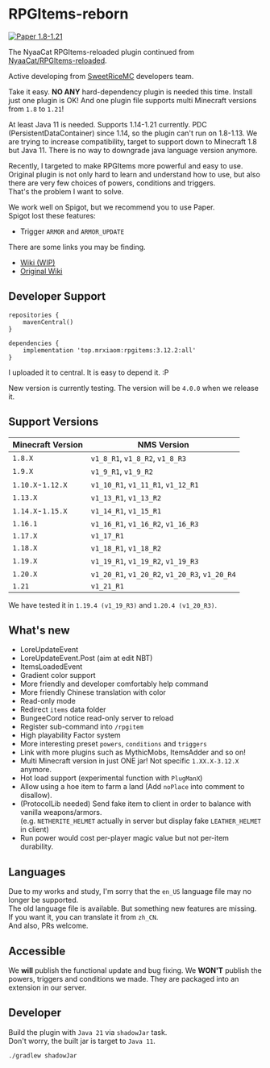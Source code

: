 # RPGItems-reborn

[![Paper 1.8-1.21](https://img.shields.io/badge/Paper-1.8--1.21-blue)](https://img.shields.io/badge/Paper-1.8--1.21-blue)

The NyaaCat RPGItems-reloaded plugin continued from [NyaaCat/RPGItems-reloaded](https://github.com/NyaaCat/RPGItems-reloaded).

Active developing from [SweetRiceMC](https://www.pds.ink) developers team.

Take it easy. **NO ANY** hard-dependency plugin is needed this time. Install just one plugin is OK! And one plugin file supports multi Minecraft versions from `1.8` to `1.21`!

At least Java 11 is needed. Supports 1.14-1.21 currently.
PDC (PersistentDataContainer) since 1.14, so the plugin can't run on 1.8-1.13. We are trying to increase compatibility, target to support down to Minecraft 1.8 but Java 11. There is no way to downgrade java language version anymore.

Recently, I targeted to make RPGItems more powerful and easy to use.  
Original plugin is not only hard to learn and understand how to use, but also there are very few choices of powers, conditions and triggers.  
That's the problem I want to solve.

We work well on Spigot, but we recommend you to use Paper.  
Spigot lost these features:
+ Trigger `ARMOR` and `ARMOR_UPDATE`

There are some links you may be finding.

+ [Wiki (WIP)](https://rpgitems.mcio.dev)
+ [Original Wiki](https://nyaacat.github.io/RPGItems-wiki/#/)

## Developer Support

```grovvy
repositories {
    mavenCentral()
}

dependencies {
    implementation 'top.mrxiaom:rpgitems:3.12.2:all'
}

```
I uploaded it to central. It is easy to depend it. :P

New version is currently testing. The version will be `4.0.0` when we release it.

## Support Versions

| Minecraft Version | NMS Version                                    |
|-------------------|------------------------------------------------|
| `1.8.X`           | `v1_8_R1`, `v1_8_R2`, `v1_8_R3`                |
| `1.9.X`           | `v1_9_R1`, `v1_9_R2`                           |
| `1.10.X`-`1.12.X` | `v1_10_R1`, `v1_11_R1`, `v1_12_R1`             |
| `1.13.X`          | `v1_13_R1`, `v1_13_R2`                         |
| `1.14.X`-`1.15.X` | `v1_14_R1`, `v1_15_R1`                         |
| `1.16.1`          | `v1_16_R1`, `v1_16_R2`, `v1_16_R3`             |
| `1.17.X`          | `v1_17_R1`                                     |
| `1.18.X`          | `v1_18_R1`, `v1_18_R2`                         |
| `1.19.X`          | `v1_19_R1`, `v1_19_R2`, `v1_19_R3`             |
| `1.20.X`          | `v1_20_R1`, `v1_20_R2`, `v1_20_R3`, `v1_20_R4` |
| `1.21`            | `v1_21_R1`                                     |

We have tested it in `1.19.4 (v1_19_R3)` and `1.20.4 (v1_20_R3)`.

## What's new 

* LoreUpdateEvent
* LoreUpdateEvent.Post (aim at edit NBT)
* ItemsLoadedEvent
* Gradient color support
* More friendly and developer comfortably help command
* More friendly Chinese translation with color
* Read-only mode
* Redirect `items` data folder
* BungeeCord notice read-only server to reload
* Register sub-command into `/rpgitem`
* High playability Factor system
* More interesting preset `powers`, `conditions` and `triggers`
* Link with more plugins such as MythicMobs, ItemsAdder and so on!
* Multi Minecraft version in just ONE jar! Not specific `1.XX.X-3.12.X` anymore.
* Hot load support (experimental function with `PlugManX`)
* Allow using a hoe item to farm a land (Add `noPlace` into comment to disallow).
* (ProtocolLib needed) Send fake item to client in order to balance with vanilla weapons/armors.  
  (e.g. `NETHERITE_HELMET` actually in server but display fake `LEATHER_HELMET` in client)
* Run power would cost per-player magic value but not per-item durability.

## Languages

Due to my works and study, I'm sorry that the `en_US` language file may no longer be supported.  
The old language file is available. But something new features are missing.  
If you want it, you can translate it from `zh_CN`.  
And also, PRs welcome.

## Accessible

We **will** publish the functional update and bug fixing. We **WON'T** publish the powers, triggers and conditions we made. They are packaged into an extension in our server.

## Developer

Build the plugin with `Java 21` via `shadowJar` task.  
Don't worry, the built jar is target to `Java 11`.
```shell
./gradlew shadowJar
```

